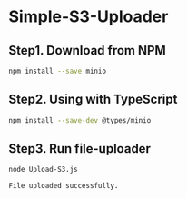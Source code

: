 # Simple-S3-Uploader

## Step1. Download from NPM

```sh
npm install --save minio
```

## Step2. Using with TypeScript

```sh
npm install --save-dev @types/minio
```

## Step3. Run file-uploader

```sh
node Upload-S3.js

File uploaded successfully.
